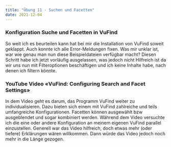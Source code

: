 ```yaml
---
title: "Übung 11 - Suchen und Facetten"
date: 2021-12-04
---
```



### Konfiguration Suche und Facetten in VuFind
So weit ich es beurteilen kann hat bei mir die Installation von VuFind soweit geklappt. Auch konnte ich alle Error-Meldungen fixen. Was mir unklar ist, war wie genau man nun diese Beispieldateien verfügbar macht? Diesen Schritt habe ich jetzt vorläufig ausgelassen, was jedoch nicht Hilfreich ist da wir uns nun mit Filteroptionen beschäftigen und ich keine Inhalte habe, nach denen ich filtern könnte. 

### YouTube Video «VuFind: Configuring Search and Facet Settings»
In dem Video geht es darum, das Programm VuFind weiter zu individualisieren. Dazu bieten sich einem mit VuFind zahlreiche und teils umfangreiche Konfigurationen. Facetten können ausgewählt bzw ausgeblendet und sogar kombiniert werden. Während dem Video versuchte ich die eine oder andere Konfiguration an meinem eigenen VuFind parallel einzustellen. Generell war das Video hilfreich, doch etwas mehr (oder tiefere) Erklärungen wären willkommen. Dann würde das Video jedoch noch mehr in die Länge gezogen. 
